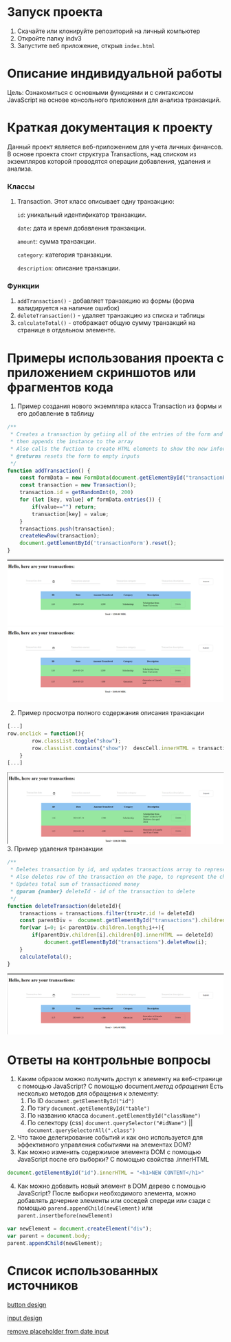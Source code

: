 # Запуск проекта 
1) Скачайте или клонируйте репозиторий на личный компьютер
3) Откройте папку indv3
4) Запустите веб приложение, открыв `index.html`

# Описание индивидуальной работы
Цель: Ознакомиться с основными функциями и с синтаксисом JavaScript на основе консольного приложения для анализа транзакций.

# Краткая документация к проекту
Данный проект является веб-приложением для учета личных финансов. 
В основе проекта стоит структура Transactions, над списком из экземпляров которой проводятся операции добавления, удаления и анализа.
### Классы

1. Transaction. Этот класс описывает одну транзакцию:

    `id`: уникальный идентификатор транзакции.

    `date`: дата и время добавления транзакции.

    `amount`: сумма транзакции.

    `category`: категория транзакции.

    `description`: описание транзакции.

### Функции
1.  `addTransaction()` - добавляет транзакцию из формы (форма валидируется на наличие ошибок)
2.  `deleteTransaction()` - удаляет транзакцию из списка и таблицы
3.  `calculateTotal()` - отображает общую сумму транзакций на странице в отдельном элементе.

# Примеры использования проекта с приложением скриншотов или фрагментов кода

1. Пример создания нового экземпляра класса Transaction из формы и его добавление в таблицу
```js
/**
 * Creates a transaction by getiing all of the entries of the form and saving them into the Trasaction object, 
 * then appends the instance to the array
 * Also calls the fuction to create HTML elements to show the new information on page
 * @returns resets the form to empty inputs
 */
function addTransaction() {
    const formData = new FormData(document.getElementById("transactionForm"));
    const transaction = new Transaction();
    transaction.id = getRandomInt(0, 200)
    for (let [key, value] of formData.entries()) {
        if(value=="") return;
        transaction[key] = value;
    }
    transactions.push(transaction);
    createNewRow(transaction);
    document.getElementById('transactionForm').reset();
}
```
![adding a scholarship](./imgs/image-2.png)
![adding groceries spending](./imgs/image.png)

2. Пример просмотра полного содержания описания транзакции
```js
[...]
row.onclick = function(){
        row.classList.toggle("show");
        row.classList.contains("show")?  descCell.innerHTML = transaction.description:descCell.innerHTML = transaction.description.split(" ").slice(0, 4).join(" ");
    }
[...]
```
![click on row shows all description](./imgs/image-1.png)
3. Пример удаления транзакции
```js
/**
 * Deletes transaction by id, and updates transactions array to represent the change
 * Also deletes row of the transaction on the page, to represent the change. 
 * Updates total sum of transactioned money
 * @param {number} deleteId - id of the transaction to delete
 */
function deleteTransaction(deleteId){
    transactions = transactions.filter(tr=>tr.id != deleteId)
    const parentDiv =  document.getElementById("transactions").children[0];
    for(var i=0; i< parentDiv.children.length;i++){
        if(parentDiv.children[i].children[0].innerHTML == deleteId)
            document.getElementById("transactions").deleteRow(i);
    }
    calculateTotal();
}
```
![alt text](./imgs/image-3.png)

# Ответы на контрольные вопросы
1. Каким образом можно получить доступ к элементу на веб-странице с помощью JavaScript?
С помощью document.*метод обращения*
Есть несколько методов для обращения к элементу:
    1. По ID `document.getElementById("id")`
    2. По тэгу `document.getElementById("table")`
    3. По названию класса `document.getElementById("className")`
    4. По селектору (css) `document.querySelector("#idName")` || `document.querySelectorAll(".class")`
2. Что такое делегирование событий и как оно используется для эффективного управления событиями на элементах DOM?
3. Как можно изменить содержимое элемента DOM с помощью JavaScript после его выборки?
С помощью свойства .innerHTML
```js
document.getElementById("id").innerHTML = "<h1>NEW CONTENT</h1>"
```
4. Как можно добавить новый элемент в DOM дерево с помощью JavaScript?
После выборки необходимого элемента, можно добавлять дочерние элементы или соседей спереди или сзади с помощью
`parend.appendChild(newElement)` или `parent.insertbefore(newElement)`
```js
var newElement = document.createElement("div");
var parent = document.body;
parent.appendChild(newElement);
```


# Список использованных источников
[button design](https://uiverse.io/ErzenXz/slimy-chicken-63)

[input design](https://uiverse.io/Satwinder04/pink-bat-77)

[remove placeholder from date input](https://codepen.io/bcalou/pen/bGwJLqO)